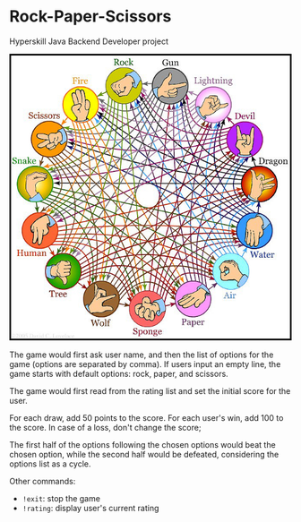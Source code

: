 # Rock-Paper-Scissors

Hyperskill Java Backend Developer project

![Alt text](readme.jpeg?raw=true "rock-paper-scissors")

The game would first ask user name, and then the list of options for the game (options are separated by comma). If users input an empty line, the game starts with default options: rock, paper, and scissors.

The game would first read from the rating list and set the initial score for the user.

For each draw, add 50 points to the score. For each user's win, add 100 to the score. In case of a loss, don't change the score;

The first half of the options following the chosen options would beat the chosen option, while the second half would be defeated, considering the options list as a cycle.

Other commands:

- `!exit`: stop the game
- `!rating`: display user's current rating
